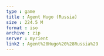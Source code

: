 ```yaml
---
type : game
title : Agent Hugo (Russia)
size : 224.5 M
format : iso
archive : zip
server : myrient
link2 : Agent%20Hugo%20%28Russia%29
---
```

